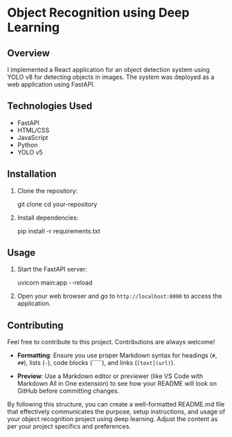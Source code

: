 
# Object Recognition using Deep Learning

## Overview
I implemented a React application for an object detection system using YOLO v8 for detecting objects in images. The system was deployed as a web application using FastAPI.

## Technologies Used
- FastAPI
- HTML/CSS
- JavaScript
- Python
- YOLO v5



## Installation
1. Clone the repository:

   git clone
   cd your-repository
  

2. Install dependencies:
   
   pip install -r requirements.txt
   

## Usage
1. Start the FastAPI server:
   
   uvicorn main:app --reload
   

2. Open your web browser and go to `http://localhost:8000` to access the application.



## Contributing
Feel free to contribute to this project. Contributions are always welcome!



- **Formatting**: Ensure you use proper Markdown syntax for headings (`#`, `##`), lists (`-`), code blocks (`````), and links (`[text](url)`).
  
- **Preview**: Use a Markdown editor or previewer (like VS Code with Markdown All in One extension) to see how your README will look on GitHub before committing changes.

By following this structure, you can create a well-formatted README.md file that effectively communicates the purpose, setup instructions, and usage of your object recognition project using deep learning. Adjust the content as per your project specifics and preferences.
